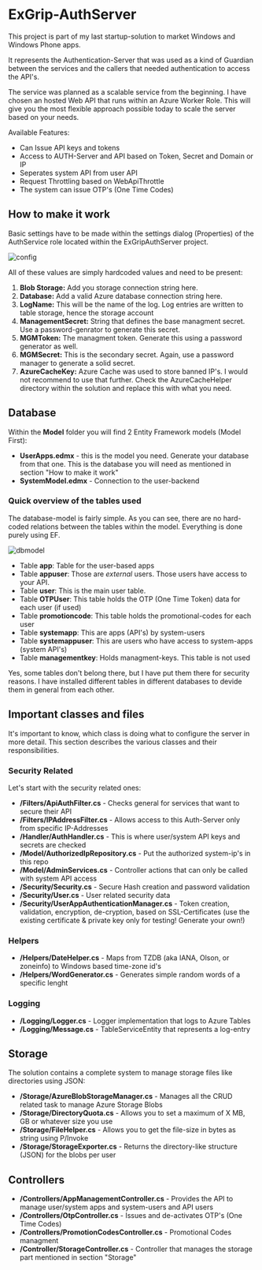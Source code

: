 # ExGrip-AuthServer

This project is part of my last startup-solution to market Windows and Windows Phone apps.

It represents the Authentication-Server that was used as a kind of Guardian between the services and the callers that needed authentication to access the API's.

The service was planned as a scalable service from the beginning. I have chosen an hosted Web API that runs within an Azure Worker Role. This will give you the most flexible approach possible today to scale the server based on your needs.

Available Features:

* Can Issue API keys and tokens
* Access to AUTH-Server and API based on Token, Secret and Domain or IP
* Seperates system API from user API
* Request Throttling based on WebApiThrottle
* The system can issue OTP's (One Time Codes)

## How to make it work

Basic settings have to be made within the settings dialog (Properties) of the AuthService role located within the ExGripAuthServer project.

![config](https://cloud.githubusercontent.com/assets/1821384/5904796/8304d8d8-a58b-11e4-9afc-abee8ccef008.png)

All of these values are simply hardcoded values and need to be present:


1. **Blob Storage:** Add you storage connection string here.
2. **Database:** Add a valid Azure database connection string here.
3. **LogName:** This will be the name of the log. Log entries are written to table storage, hence the storage account
4. **ManagementSecret:** String that defines the base managment secret. Use a password-genrator to generate this secret.
5. **MGMToken:** The managment token. Generate this using a password generator as well.
6. **MGMSecret:** This is the secondary secret. Again, use a password manager to generate a solid secret.
7. **AzureCacheKey:** Azure Cache was used to store banned IP's. I would not recommend to use that further. Check the AzureCacheHelper directory within the solution and replace this with what you need.

## Database

Within the **Model** folder you will find 2 Entity Framework models (Model First):

* **UserApps.edmx** - this is the model you need. Generate your database from that one. This is the database you will need as mentioned in section "How to make it work"
* **SystemModel.edmx** - Connection to the user-backend

### Quick overview of the tables used

The database-model is fairly simple. As you can see, there are no hard-coded relations between the tables within the model. Everything is done purely using EF.

![dbmodel](https://cloud.githubusercontent.com/assets/1821384/5906488/485a42e2-a598-11e4-9b05-454266ed5f9f.png)

* Table **app**: Table for the user-based apps
* Table **appuser**: Those are *external* users. Those users have access to your API.
* Table **user**: This is the main user table. 
* Table **OTPUser**: This table holds the OTP (One Time Token) data for each user (if used)
* Table **promotioncode**: This table holds the promotional-codes for each user
* Table **systemapp**: This are apps (API's) by system-users
* Table **systemappuser**: This are users who have access to system-apps (system API's)
* Table **managementkey**: Holds managment-keys. This table is not used

Yes, some tables don't belong there, but I have put them there for security reasons. I have installed different tables in different databases to devide them in general from each other.



## Important classes and files

It's important to know, which class is doing what to configure the server in more detail. This section describes the various classes and their responsibilities.

### Security Related

Let's start with the security related ones:

* **/Filters/ApiAuthFilter.cs** - Checks general for services that want to secure their API 
* **/Filters/IPAddressFilter.cs** - Allows access to this Auth-Server only from specific IP-Addresses
* **/Handler/AuthHandler.cs** -  This is where user/system API keys and secrets are checked
* **/Model/AuthorizedIpRepository.cs** - Put the authorized system-ip's in this repo
* **/Model/AdminServices.cs** - Controller actions that can only be called with system API access
* **/Security/Security.cs** - Secure Hash creation and password validation
* **/Security/User.cs** - User related security data
* **/Security/UserAppAuthenticationManager.cs** - Token creation, validation, encryption, de-cryption, based on SSL-Certificates (use the existing certificate & private key only for testing! Generate your own!)

### Helpers

* **/Helpers/DateHelper.cs** - Maps from TZDB (aka IANA, Olson, or zoneinfo) to Windows based time-zone id's
* **/Helpers/WordGenerator.cs** - Generates simple random words of a specific lenght

### Logging

* **/Logging/Logger.cs** - Logger implementation that logs to Azure Tables
* **/Logging/Message.cs** - TableServiceEntity that represents a log-entry

## Storage

The solution contains a complete system to manage storage files like directories using JSON:

* **/Storage/AzureBlobStorageManager.cs** - Manages all the CRUD related task to manage Azure Storage Blobs
* **/Storage/DirectoryQuota.cs** - Allows you to set a maximum of X MB, GB or whatever size you use
* **/Storage/FileHelper.cs** - Allows you to get the file-size in bytes as string using P/Invoke
* **/Storage/StorageExporter.cs** - Returns the directory-like structure (JSON) for the blobs per user 

## Controllers

* **/Controllers/AppManagementController.cs** - Provides the API to manage user/system apps and system-users and API users
* **/Controllers/OtpController.cs** - Issues and de-activates OTP's (One Time Codes)
* **/Controllers/PromotionCodesController.cs** - Promotional Codes managment
* **/Controller/StorageController.cs** - Controller that manages the storage part mentioned in section "Storage"






